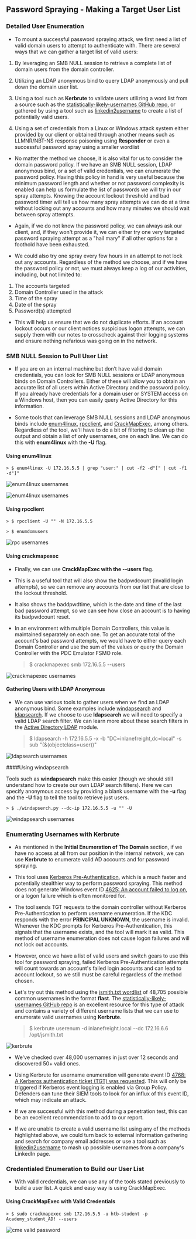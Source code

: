 ## Password Spraying - Making a Target User List


### Detailed User Enumeration


- To mount a successful password spraying attack, we first need a list of valid domain users to attempt to authenticate with. There are several ways that we can gather a target list of valid users:



1. By leveraging an SMB NULL session to retrieve a complete list of domain users from the domain controller. 

2. Utilizing an LDAP anonymous bind to query LDAP anonymously and pull down the domain user list. 

3. Using a tool such as **Kerbrute** to validate users utilizing a word list from a source such as the [statistically-likely-usernames GitHub repo](https://github.com/insidetrust/statistically-likely-usernames), or gathered by using a tool such as [linkedin2username](https://github.com/initstring/linkedin2username) to create a list of potentially valid users. 

4. Using a set of credentials from a Linux or Windows attack system either provided by our client or obtained through another means such as LLMNR/NBT-NS response poisoning using **Responder** or even a successful password spray using a smaller wordlist



- No matter the method we choose, it is also vital for us to consider the domain password policy. If we have an SMB NULL session, LDAP anonymous bind, or a set of valid credentials, we can enumerate the password policy. Having this policy in hand is very useful because the minimum password length and whether or not password complexity is enabled can help us formulate the list of passwords we will try in our spray attempts. Knowing the account lockout threshold and bad password timer will tell us how many spray attempts we can do at a time without locking out any accounts and how many minutes we should wait between spray attempts. 


- Again, if we do not know the password policy, we can always ask our client, and, if they won't provide it, we can either try one very targeted password spraying attempt as a "hail mary" if all other options for a foothold have been exhausted. 

- We could also try one spray every few hours in an attempt to not lock out any accounts. Regardless of the method we choose, and if we have the password policy or not, we must always keep a log of our activities, including, but not limited to:



1. The accounts targeted
2. Domain Controller used in the attack
3. Time of the spray
4. Date of the spray
5. Password(s) attempted


- This will help us ensure that we do not duplicate efforts. If an account lockout occurs or our client notices suspicious logon attempts, we can supply them with our notes to crosscheck against their logging systems and ensure nothing nefarious was going on in the network. 



### SMB NULL Session to Pull User List 


- If you are on an internal machine but don’t have valid domain credentials, you can look for SMB NULL sessions or LDAP anonymous binds on Domain Controllers. Either of these will allow you to obtain an accurate list of all users within Active Directory and the password policy. If you already have credentials for a domain user or SYSTEM access on a Windows host, then you can easily query Active Directory for this information.


- Some tools that can leverage SMB NULL sessions and LDAP anonymous binds include [enum4linux](https://github.com/portcullislabs/enum4linux), [rpcclient](https://www.samba.org/samba/docs/current/man-html/rpcclient.1.html), and [CrackMapExec](https://github.com/byt3bl33d3r/CrackMapExec), among others. Regardless of the tool, we'll have to do a bit of filtering to clean up the output and obtain a list of only usernames, one on each line. We can do this with **enum4linux** with the **-U** flag. 



#### Using enum4linux



	> $ enum4linux -U 172.16.5.5 | grep "user:" | cut -f2 -d"[" | cut -f1 -d"]" 



![enum4linux usernames](/Password-Spraying/Making-Target-Userlist/images/enum4linux.png) 


![enum4linux usernames](/Password-Spraying/Making-Target-Userlist/images/enum4linux-2.png) 

#### Using rpcclient


	> $ rpcclient -U "" -N 172.16.5.5

	> $ enumdomusers


![rpc usernames](/Password-Spraying/Making-Target-Userlist/images/usernames.png) 



#### Using crackmapexec


- Finally, we can use **CrackMapExec with the --users** flag. 

- This is a useful tool that will also show the badpwdcount (invalid login attempts), so we can remove any accounts from our list that are close to the lockout threshold. 

- It also shows the baddpwdtime, which is the date and time of the last bad password attempt, so we can see how close an account is to having its badpwdcount reset. 

- In an environment with multiple Domain Controllers, this value is maintained separately on each one. To get an accurate total of the account's bad password attempts, we would have to either query each Domain Controller and use the sum of the values or query the Domain Controller with the PDC Emulator FSMO role. 



	> $ crackmapexec smb 172.16.5.5 --users 




![crackmapexec usernames](/Password-Spraying/Making-Target-Userlist/images/cme-users.png) 



#### Gathering Users with LDAP Anonymous


- We can use various tools to gather users when we find an LDAP anonymous bind. Some examples include [windapsearch](https://github.com/ropnop/windapsearch) and [ldapsearch](https://linux.die.net/man/1/ldapsearch). If we choose to use **ldapsearch** we will need to specify a valid LDAP search filter. We can learn more about these search filters in the [Active Directory LDAP](https://academy.hackthebox.com/course/preview/active-directory-ldap) module. 


	> $ ldapsearch -h 172.16.5.5 -x -b "DC=inlanefreight,dc=local" -s sub "(&(objectclass=user))" 



![ldapsearch usernames](/Password-Spraying/Making-Target-Userlist/images/ldapsearch.png) 



####Using windapsearch



Tools such as **windapsearch** make this easier (though we should still understand how to create our own LDAP search filters). Here we can specify anonymous access by providing a blank username with the **-u** flag and the **-U** flag to tell the tool to retrieve just users. 



	> $ ./windapserch.py --dc-ip 172.16.5.5 -u "" -U


![windapsearch usernames](/Password-Spraying/Making-Target-Userlist/images/windapsearch.png) 



### Enumerating Usernames with Kerbrute



- As mentioned in the **Initial Enumeration of The Domain** section, if we have no access at all from our position in the internal network, we can use **Kerbrute** to enumerate valid AD accounts and for password spraying.

- This tool uses [Kerberos Pre-Authentication](https://ldapwiki.com/wiki/Wiki.jsp?page=Kerberos%20Pre-Authentication), which is a much faster and potentially stealthier way to perform password spraying. This method does not generate Windows event ID [4625: An account failed to log on](https://docs.microsoft.com/en-us/windows/security/threat-protection/auditing/event-4625), or a logon failure which is often monitored for. 

- The tool sends TGT requests to the domain controller without Kerberos Pre-Authentication to perform username enumeration. If the KDC responds with the error **PRINCIPAL UNKNOWN**, the username is invalid. Whenever the KDC prompts for Kerberos Pre-Authentication, this signals that the username exists, and the tool will mark it as valid. This method of username enumeration does not cause logon failures and will not lock out accounts. 

- However, once we have a list of valid users and switch gears to use this tool for password spraying, failed Kerberos Pre-Authentication attempts will count towards an account's failed login accounts and can lead to account lockout, so we still must be careful regardless of the method chosen.

- Let's try out this method using the [jsmith.txt wordlist](https://github.com/insidetrust/statistically-likely-usernames/blob/master/jsmith.txt) of 48,705 possible common usernames in the format **flast**. The [statistically-likely-usernames GitHub repo](https://github.com/insidetrust/statistically-likely-usernames) is an excellent resource for this type of attack and contains a variety of different username lists that we can use to enumerate valid usernames using **Kerbrute**. 




	> $ kerbrute userenum -d inlanefreight.local --dc 172.16.6.6 /opt/jsmith.txt



![kerbrute](/Password-Spraying/Making-Target-Userlist/images/kerbrute.png) 



- We've checked over 48,000 usernames in just over 12 seconds and discovered 50+ valid ones. 

- Using Kerbrute for username enumeration will generate event ID [4768: A Kerberos authentication ticket (TGT) was requested](https://docs.microsoft.com/en-us/windows/security/threat-protection/auditing/event-4768). This will only be triggered if Kerberos event logging is enabled via Group Policy. Defenders can tune their SIEM tools to look for an influx of this event ID, which may indicate an attack. 

- If we are successful with this method during a penetration test, this can be an excellent recommendation to add to our report. 

- If we are unable to create a valid username list using any of the methods highlighted above, we could turn back to external information gathering and search for company email addresses or use a tool such as [linkedin2username](https://github.com/initstring/linkedin2username) to mash up possible usernames from a company's LinkedIn page. 



### Credentialed Enumeration to Build our User List


- With valid credentials, we can use any of the tools stated previously to build a user list. A quick and easy way is using CrackMapExec. 


#### Using CrackMapExec with Valid Credentials 


	> $ sudo crackmapexec smb 172.16.5.5 -u htb-student -p Academy_student_AD! --users



![cme valid password](/Password-Spraying/Making-Target-Userlist/images/cmd-valid-password.png) 
